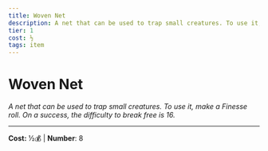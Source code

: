 ```yaml
---
title: Woven Net
description: A net that can be used to trap small creatures. To use it, make a Finesse roll. On a success, the difficulty to break free is 16.
tier: 1
cost: ½
tags: item
---
```

# Woven Net

_A net that can be used to trap small creatures. To use it, make a Finesse roll. On a success, the difficulty to break free is 16._

___
**Cost:** ½💰 | **Number**: 8
